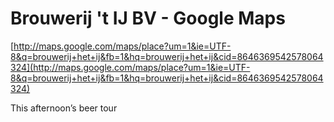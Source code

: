 <!--
id: 1380873651
link: http://tumblr.atmos.org/post/1380873651/brouwerij-t-ij-bv-google-maps
slug: brouwerij-t-ij-bv-google-maps
date: Sat Oct 23 2010 06:33:21 GMT-0700 (PDT)
publish: 2010-10-023
tags: 
title: Brouwerij 't IJ BV - Google Maps
-->


Brouwerij 't IJ BV - Google Maps
================================

[http://maps.google.com/maps/place?um=1&ie=UTF-8&q=brouwerij+het+ij&fb=1&hq=brouwerij+het+ij&cid=8646369542578064324](http://maps.google.com/maps/place?um=1&ie=UTF-8&q=brouwerij+het+ij&fb=1&hq=brouwerij+het+ij&cid=8646369542578064324)

This afternoon’s beer tour

